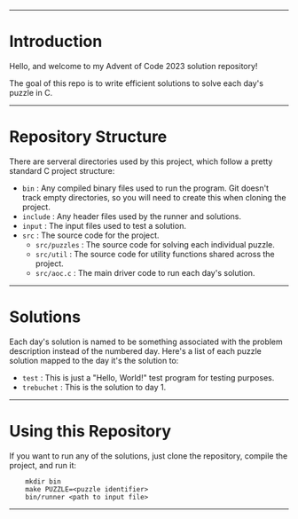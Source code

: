 
***

# Introduction

Hello, and welcome to my Advent of Code 2023 solution repository!

The goal of this repo is to write efficient solutions to solve
each day's puzzle in C.

***

# Repository Structure

There are serveral directories used by this project,
which follow a pretty standard C project structure:
- `bin` : Any compiled binary files used to run the program. Git doesn't track empty directories,
 so you will need to create this when cloning the project.
- `include` : Any header files used by the runner and solutions.
- `input` : The input files used to test a solution.
- `src` : The source code for the project.
    - `src/puzzles` : The source code for solving each individual puzzle.
    - `src/util` : The source code for utility functions shared across the project. 
    - `src/aoc.c` : The main driver code to run each day's solution.

***

# Solutions

Each day's solution is named to be something associated with the problem 
description instead of the numbered day. Here's a list of each puzzle solution
mapped to the day it's the solution to:
- `test` : This is just a "Hello, World!" test program for testing purposes.
- `trebuchet` : This is the solution to day 1.

***

# Using this Repository

If you want to run any of the solutions, just clone the repository,
compile the project, and run it:
```
    mkdir bin  
    make PUZZLE=<puzzle identifier>
    bin/runner <path to input file>  
```
***
